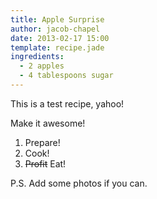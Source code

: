 ```yaml
---
title: Apple Surprise
author: jacob-chapel
date: 2013-02-17 15:00
template: recipe.jade
ingredients:
  - 2 apples
  - 4 tablespoons sugar
---
```


This is a test recipe, yahoo!

Make it awesome!

1. Prepare!
2. Cook!
3. ~~Profit~~ Eat!

P.S. Add some photos if you can.
